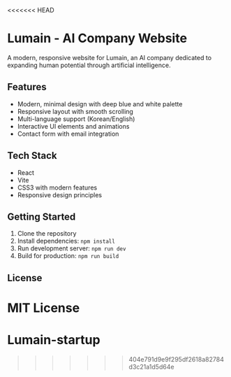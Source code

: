 <<<<<<< HEAD
# Lumain - AI Company Website

A modern, responsive website for Lumain, an AI company dedicated to expanding human potential through artificial intelligence.

## Features

- Modern, minimal design with deep blue and white palette
- Responsive layout with smooth scrolling
- Multi-language support (Korean/English)
- Interactive UI elements and animations
- Contact form with email integration

## Tech Stack

- React
- Vite
- CSS3 with modern features
- Responsive design principles

## Getting Started

1. Clone the repository
2. Install dependencies: `npm install`
3. Run development server: `npm run dev`
4. Build for production: `npm run build`

## License

MIT License
=======
# Lumain-startup
>>>>>>> 404e791d9e9f295df2618a82784d3c21a1d5d64e
